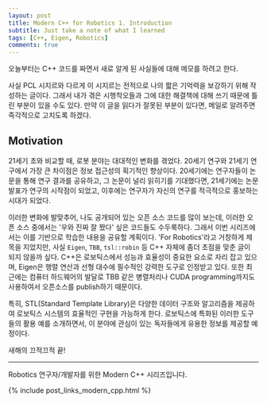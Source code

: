 ```yaml
---
layout: post
title: Modern C++ for Robotics 1. Introduction
subtitle: Just take a note of what I learned
tags: [C++, Eigen, Robotics]
comments: true
---
```


오늘부터는 C++ 코드를 짜면서 새로 알게 된 사실들에 대해 메모를 하려고 한다.

사실 PCL 시지르와 다르게 이 시지르는 전적으로 나의 짧은 기억력을 보강하기 위해 작성하는 글이다. 
그래서 내가 겪은 시행착오들과 그에 대한 해결책에 대해 쓰기 때문에 틀린 부분이 있을 수도 있다. 
만약 이 글을 읽다가 잘못된 부분이 있다면, 메일로 알려주면 즉각적으로 고치도록 하겠다.

## Motivation

21세기 초와 비교할 때, 로봇 분야는 대대적인 변화를 겪었다. 
20세기 연구와 21세기 연구에서 가장 큰 차이점은 정보 접근성의 획기적인 향상이다. 
20세기에는 연구자들이 논문을 통해 연구 결과를 공유하고, 그 논문이 널리 읽히기를 기대했다면, 
21세기에는 논문 발표가 연구의 시작점이 되었고, 이후에는 연구자가 자신의 연구를 적극적으로 홍보하는 시대가 되었다.

이러한 변화에 발맞추어, 나도 공개되어 있는 오픈 소스 코드를 많이 보는데,
이러한 오픈 소스 중에서는 '우와 진짜 잘 짰다' 싶은 코드들도 수두룩하다. 그래서 이번 시리즈에서는 이를 기반으로 학습한 내용을 공유할 계획이다. 
'For Robotics'라고 거창하게 제목을 지었지만, 사실 `Eigen`, `TBB`, `tsl::robin` 등 C++ 자체에 좀더 초점을 맞춘 글이 되지 않을까 싶다.
C++은 로보틱스에서 성능과 효율성이 중요한 요소로 자리 잡고 있으며, Eigen은 행렬 연산과 선형 대수에 필수적인 강력한 도구로 인정받고 있다.
또한 최근에는 컴퓨터 하드웨어의 발달로 TBB 같은 병렬처리나 CUDA programming까지도 사용하여서 오픈소스를 publish하기 때문이다. 

특히, STL(Standard Template Library)은 다양한 데이터 구조와 알고리즘을 제공하여 로보틱스 시스템의 효율적인 구현을 가능하게 한다. 
로보틱스에 특화된 이러한 도구들의 활용 예를 소개하면서, 이 분야에 관심이 있는 독자들에게 유용한 정보를 제공할 예정이다.

새해의 끄적끄적 끝!

---

Robotics 연구자/개발자를 위한 Modern C++ 시리즈입니다.

{% include post_links_modern_cpp.html %}
